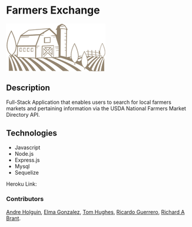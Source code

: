 # Farmers Exchange
![Image of Farm](https://raw.githubusercontent.com/eyl91/farm-exchange/master/public/img/farm.png)

## Description

Full-Stack Application that enables users to search for local farmers markets and pertaining information via the USDA National Farmers Market Directory API.

## Technologies
- Javascript
- Node.js
- Express.js
- Mysql
- Sequelize

Heroku Link: 

### Contributors

[Andre Holguin](https://github.com/sito44), [Elma Gonzalez](https://github.com/eyl91), [Tom Hughes](https://github.com/tomkhughes), [Ricardo Guerrero](https://github.com/RICGRO1221), [Richard A Brant](https://github.com/VRKnyght). 